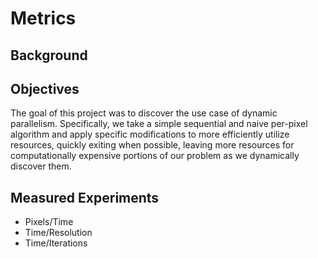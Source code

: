 # Metrics

## Background

## Objectives

The goal of this project was to discover the use case of dynamic parallelism.
Specifically, we take a simple sequential and naive per-pixel algorithm and
apply specific modifications to more efficiently utilize resources, quickly
exiting when possible, leaving more resources for computationally expensive
portions of our problem as we dynamically discover them.

## Measured Experiments

- Pixels/Time
- Time/Resolution
- Time/Iterations


